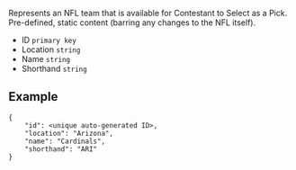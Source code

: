 Represents an NFL team that is available for Contestant to Select as a Pick.
Pre-defined, static content (barring any changes to the NFL itself).

- ID `primary key`
- Location `string`
- Name `string`
- Shorthand `string`

## Example
```
{
	"id": <unique auto-generated ID>,
	"location": "Arizona",
	"name": "Cardinals",
	"shorthand": "ARI"
}
```

